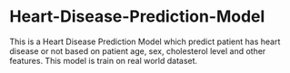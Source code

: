 # Heart-Disease-Prediction-Model
This is a Heart Disease Prediction Model which predict patient has heart disease or not based on patient age, sex, cholesterol level and other features. This model is train on real world dataset.
